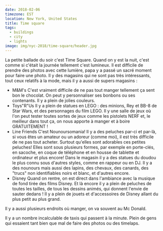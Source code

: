 ```yaml
---
date: 2018-02-06
timezone: EST
location: New York, United States
title: Time square
tags:
  - buildings
  - city
  - lights
image: img/nyc-2018/time-square/header.jpg
---
```


La petite ballade du soir c'est Time Square. Quand on y est la nuit, c'est comme si c'était la journée tellement c'est lumineux. Il est difficile de prendre des photos avec cette lumière, papa y a passé un sacré moment pour faire une photo. Il y des magasins qui ne sont pas très intéressants, tout ceux relatifs à la mode, mais il y a aussi de supers magasins : 

- M&M's
C'est vraiment difficile de ne pas tout manger tellement ça sent bon le chocolat. On peut y personnaliser ses bonbons ou ses contenants. Il y a plein de jolies couleurs. 
- Toys"R"Us
Il y a plein de statues en LEGO : des minions, Rey et BB-8 de Star Wars, et des personnages du film LEGO. Il y une salle de jeux où l'on peut tester toutes sortes de jeux comme les pistolets NERF et, le meilleur dans tout ça, on nous apporte à manger et à boire GRATUITEMENT !
- Line Friends
C'est Nounoursomania! Il y a des peluches par-ci et par-là, si vous êtes un amateur ou un adoreur (comme moi), il est très difficile de ne pas tout acheter. Surtout qu'elles sont adorables ces petites peluches! Elles sont sous plusieurs formes, par exemple en porte-clés, en sacoche, en coque de téléphone et en housse de tablette et ordinateur et plus encore! Dans le magasin il y a des statues du doudou le plus connu sous d'autres styles, comme en rappeur ou en DJ. Il y a des nounours mais aussi des lapins, des chevaux, des canards, des "trucs" non identifiables noirs et blanc, et d'autres encore.
- Disney
Quand on rentre, on est direct dans l'ambiance avec la musique de fond tirée des films Disney. Et là encore il y a plein de peluches de toutes les tailles, de tous les dessins animés, qui donnent l'envie de sauter dedans ! Il y a plein de jouets et d'accessoires de Disney allant du plus petit au plus grand.

Il y a aussi plusieurs endroits où manger, on va souvent au Mc Donald. 

Il y a un nombre incalculable de taxis qui passent à la minute. Plein de gens qui essaient tant bien que mal de faire des photos ou des timelaps.



